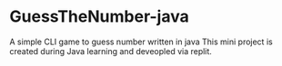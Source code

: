 # GuessTheNumber-java
A simple CLI game to guess number written in java
This mini project is created during Java learning and deveopled via replit.
